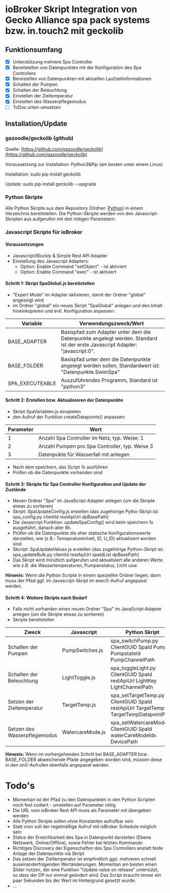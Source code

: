 # ioBroker Skript Integration von Gecko Alliance spa pack systems bzw. in.touch2 mit geckolib

## Funktionsumfang

* [X] Unterstützung mehrere Spa Controller
* [X] Bereitstellen von Datenpunkten mit der Konfiguration des Spa Controllers
* [X] Bereistellen von Datenpunkten mit aktuellen Laufzeitinformationen
* [X] Schalten der Pumpen
* [X] Schalten der Beleuchtung
* [X] Einstellen der Zieltemperatur
* [X] Einstellen des Wasserpflegemodus
* [ ] ToDos unten umsetzen

## Installation/Update

### gazoodle/geckolib (github)

Quelle: [https://github.com/gazoodle/geckolib](https://github.com/gazoodle/geckolib)

Voraussetzung zur Installation: Python3&Pip (am besten unter einem Linux)

Installation: sudo pip install geckolib

Update: sudo pip install geckolib --upgrade

### Python Skripte

Alle Python Skripte  aus dem Repository (Ordner: [Python](Python)) in einem Verzeichnis bereitstellen. Die Python-Skripte werden von den Javascript-Skripten aus aufgerufen mit den nötigen Parametern.


### Javascript Skripte für ioBroker

#### Voraussetzungen

* Javascript/Blockly & Simple Rest API Adapter
* Einstellung des Javascript Adapters:
  * Option: Enable Command "setObject" - ist aktiviert
  * Option: Enable Command "exec" - ist aktiviert

#### Schritt 1: Skript SpaGlobal.js bereitstellen

* "Expert Mode" im Adapter aktivieren, damit der Ordner "global" angezeigt wird
* im Ordner "global" ein neues Skript "SpaGlobal" anlegen und den Inhalt hineinkopieren und evtl. Konfiguration anpassen:

| **Variable** | **Verwendungszweck/Wert** |
| ------------ | ----------------------------------------------------------------------------------------------------------------------------- |
| BASE_ADAPTER | Basispfad zum Adapter unter dem die Datenpunkte angelegt werden. Standard ist der erste Javascript Adapter: "javascript.0". |
| BASE_FOLDER  | Basispfad unter dem die Datenpunkte angelegt werden sollen, Standardwert ist: "Datenpunkte.SwimSpa" |
| SPA_EXECUTEABLE | Auszuführendes Programm, Standard ist "python3" |

#### Schritt 2: Erstellen bzw. Aktualisieren der Datenpunkte

* Skript SpaVariablen.js einspielen
* den Aufruf der Funktion createDatapoints() anpassen:

| **Parameter** | **Wert**                                       |
| ------------- | ---------------------------------------------- |
| 1             | Anzahl Spa Controller im Netz, typ. Weise: 1   |
| 2             | Anzahl Pumpen pro Spa Controller, typ. Weise 3 |
| 3             | Datenpukte für Wasserfall mit anlegen          |

* Nach dem speichern, das Script 1x ausführen
* Prüfen ob die Datenpunkte vorhanden sind

#### Schritt 3: Skripte für Spa Controller Konfiguration und Update der Zustände

* Neuen Ordner "Spa" im JavaScript-Adapter anlegen (um die Skripte etwas zu sortieren)
* Skript: SpaUpdateConfig.js erstellen (das zugehörige Pytho-Skript ist: spa_config.py clientId restApiUrl dpBasePath)
* Die Javascript Funktion: updateSpaConfig() wird beim speichern 1x ausgeführt, danach aller 6h.
* Prüfen ob die Datenpunkte die eher statische Konfigurationswerte darstellen, wie (z.B.: Temepratureinheit, ID, U_ID) aktualisiert worden sind
* Skcript: SpaUpdateValues.js erstellen (das zugehörige Python-Skript ist: spa_updateBulk.py clientId restApiUrl spaIdList dpBasePath)
* Das Skript wird minütlich aufgerufen und aktualisiert alle anderen Werte wie z.B. die Wassertemperaturen, Pumpenstatus, Licht usw.

**Hinweis:** Wenn die Python Scripte in einem speziellen Ordner liegen, dann muss der Pfad ggf. im Javascript-Skript im exec()-Aufruf angepasst werden.

#### Schritt 4: Weitere Skripte nach Bedarf

* Falls nicht vorhanden einen neuen Ordner "Spa" im JavaScript-Adapter anlegen (um die Skripte etwas zu sortieren)
* Skripte bereitstellen

| **Zweck**                    | **Javascript**              | **Python Skript**           |
| ---------------------------- | --------------------------- | --------------------------- |
| Schalten der Pumpen          | PumpSwitches.js             | spa_switchPump.py ClientGUID SpaId PumpId PumpstateId PumpChannelPath |
| Schalten der Beleuchtung     | LightToggle.js              | spa_toggleLight.py ClientGUID SpaId restApiUrl LightKey LightChannelPath |
| Setzen der Zieltemperatur    | TargetTemp.js               | spa_setTargetTemp.py ClientGUID SpaId restApiUrl TargetTemp TargetTempDatapointPath |
| Setzen des Wasserpflegemodus | WatercareMode.js            | spa_setWatercareMode.py ClientGUID SpaId waterCareModeIdx DevicePath |


**Hinweis:** Wenn im vorhergehenden Schritt bei BASE_ADAPTER bzw. BASE_FOLDER abweichende Pfade angegeben worden sind, müssen diese in den on()-Aufrufen ebenfalls angepasst werden.

# Todo's

* Momentan ist der Pfad zu den Datenpunkten in den Python Scripten noch fest codiert - umstellen auf Parameter nötig
* Die URL vom ioBroker Rest API muss als Parameter mit übergeben werden
* Alle Python Skripte sollen ohne Konstanten aufrufbar sein
* Statt cron soll der regelmäßige Aufruf mit ioBroker Schedule möglich sein
* Status der Erreichbarkeit des Spa in Datenpunkt darstellen (Ebene Netzwerk, Online/Offline), sowie Fehler bei letzten Kommando
* Richtiges Discovery der Eigenschaften des Spa Controllers anstatt feste Anlage der Datenpunkte via Skript
* Das setzen der Zieltemperatur ist empfindlich ggü. mehreren schnell auseinanderfolgenden Wertänderungen. Momentan am besten einen Slider nutzen, der eine Funktion "Update value on release" untersützt, so dass der DP nur einmal geändert wird. Das Script braucht immer ein paar Sekunden bis der Wert im Hintergrund gesetzt wurde.
* ...
